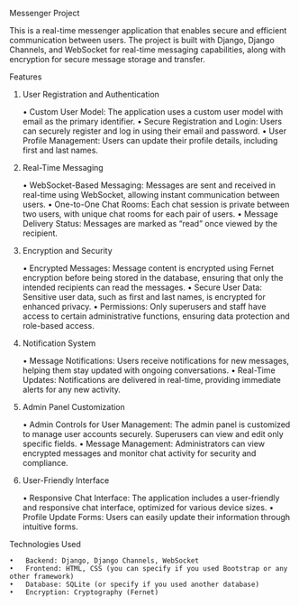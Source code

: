 Messenger Project

This is a real-time messenger application that enables secure and efficient communication between users. The project is built with Django, Django Channels, and WebSocket for real-time messaging capabilities, along with encryption for secure message storage and transfer.

Features

1. User Registration and Authentication

	•	Custom User Model: The application uses a custom user model with email as the primary identifier.
	•	Secure Registration and Login: Users can securely register and log in using their email and password.
	•	User Profile Management: Users can update their profile details, including first and last names.

2. Real-Time Messaging

	•	WebSocket-Based Messaging: Messages are sent and received in real-time using WebSocket, allowing instant communication between users.
	•	One-to-One Chat Rooms: Each chat session is private between two users, with unique chat rooms for each pair of users.
	•	Message Delivery Status: Messages are marked as “read” once viewed by the recipient.

3. Encryption and Security

	•	Encrypted Messages: Message content is encrypted using Fernet encryption before being stored in the database, ensuring that only the intended recipients can read the messages.
	•	Secure User Data: Sensitive user data, such as first and last names, is encrypted for enhanced privacy.
	•	Permissions: Only superusers and staff have access to certain administrative functions, ensuring data protection and role-based access.

4. Notification System

	•	Message Notifications: Users receive notifications for new messages, helping them stay updated with ongoing conversations.
	•	Real-Time Updates: Notifications are delivered in real-time, providing immediate alerts for any new activity.

5. Admin Panel Customization

	•	Admin Controls for User Management: The admin panel is customized to manage user accounts securely. Superusers can view and edit only specific fields.
	•	Message Management: Administrators can view encrypted messages and monitor chat activity for security and compliance.

6. User-Friendly Interface

	•	Responsive Chat Interface: The application includes a user-friendly and responsive chat interface, optimized for various device sizes.
	•	Profile Update Forms: Users can easily update their information through intuitive forms.

Technologies Used

	•	Backend: Django, Django Channels, WebSocket
	•	Frontend: HTML, CSS (you can specify if you used Bootstrap or any other framework)
	•	Database: SQLite (or specify if you used another database)
	•	Encryption: Cryptography (Fernet)
